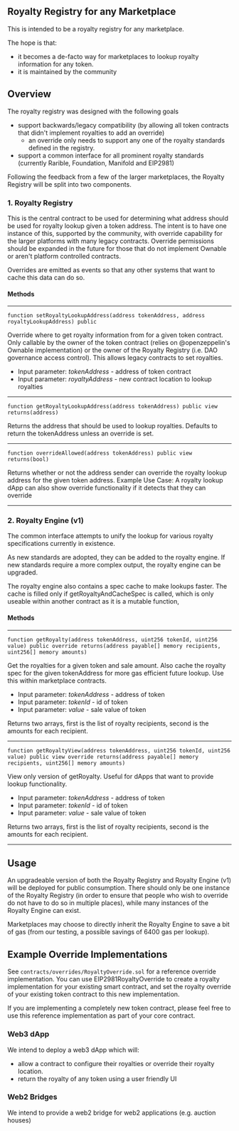 ## Royalty Registry for any Marketplace

This is intended to be a royalty registry for any marketplace.

The hope is that:
- it becomes a de-facto way for marketplaces to lookup royalty information for any token.
- it is maintained by the community

## Overview

The royalty registry was designed with the following goals
- support backwards/legacy compatibility (by allowing all token contracts that didn't implement royalties to add an override)
  - an override only needs to support any one of the royalty standards defined in the registry.
- support a common interface for all prominent royalty standards (currently Rarible, Foundation, Manifold and EIP2981)

Following the feedback from a few of the larger marketplaces, the Royalty Registry will be split into two components.

### 1. Royalty Registry
This is the central contract to be used for determining what address should be used for royalty lookup given a token address.  The intent is to have one instance of this, supported by the community, with override capability for the larger platforms with many legacy contracts.  Override permissions should be expanded in the future for those that
do not implement Ownable or aren't platform controlled contracts.

Overrides are emitted as events so that any other systems that want to cache this data can do so.

#### Methods

---

```
function setRoyaltyLookupAddress(address tokenAddress, address royaltyLookupAddress) public
```
Override where to get royalty information from for a given token contract.  Only callable by the owner of the token contract (relies on @openzeppelin's Ownable implementation) or the owner of the Royalty Registry (i.e. DAO governance access control).  This allows legacy contracts to set royalties.

- Input parameter: *tokenAddress*   - address of token contract
- Input parameter: *royaltyAddress* - new contract location to lookup royalties

---

```
function getRoyaltyLookupAddress(address tokenAddress) public view returns(address)
```
Returns the address that should be used to lookup royalties.  Defaults to return the tokenAddress unless an override is set.

---

```
function overrideAllowed(address tokenAddress) public view returns(bool)
```
Returns whether or not the address sender can override the royalty lookup address for the given token address.
Example Use Case: A royalty lookup dApp can also show override functionality if it detects that they can override

---

### 2. Royalty Engine (v1)

The common interface attempts to unify the lookup for various royalty specifications currently in existence.

As new standards are adopted, they can be added to the royalty engine.  If new standards require a more complex output, the royalty engine can be upgraded.

The royalty engine also contains a spec cache to make lookups faster.  The cache is filled only if getRoyaltyAndCacheSpec is called, which is only useable within another contract as it is a mutable function,

#### Methods

---

```
function getRoyalty(address tokenAddress, uint256 tokenId, uint256 value) public override returns(address payable[] memory recipients, uint256[] memory amounts)
```
Get the royalties for a given token and sale amount.  Also cache the royalty spec for the given tokenAddress for more gas efficient future lookup.
Use this within marketplace contracts.

- Input parameter: *tokenAddress* - address of token
- Input parameter: *tokenId*      - id of token
- Input parameter: *value*        - sale value of token

Returns two arrays, first is the list of royalty recipients, second is the amounts for each recipient.

---

```
function getRoyaltyView(address tokenAddress, uint256 tokenId, uint256 value) public view override returns(address payable[] memory recipients, uint256[] memory amounts)
```
View only version of getRoyalty.  Useful for dApps that want to provide lookup functionality.

- Input parameter: *tokenAddress* - address of token
- Input parameter: *tokenId*      - id of token
- Input parameter: *value*        - sale value of token

Returns two arrays, first is the list of royalty recipients, second is the amounts for each recipient.

---

## Usage

An upgradeable version of both the Royalty Registry and Royalty Engine (v1) will be deployed for public consumption.  There should only be one instance of the Royalty Registry (in order to ensure that people who wish to override do not have to do so in multiple places), while many instances of the Royalty Engine can exist.

Marketplaces may choose to directly inherit the Royalty Engine to save a bit of gas (from our testing, a possible savings of 6400 gas per lookup).

## Example Override Implementations

See ```contracts/overrides/RoyaltyOverride.sol``` for a reference override implementation.  You can use EIP2981RoyaltyOverride to create a royalty implementation for your existing smart contract, and set the royalty override of your existing token contract to this new implementation.

If you are implementing a completely new token contract, please feel free to use this reference implementation as part of your core contract.

### Web3 dApp
We intend to deploy a web3 dApp which will:
- allow a contract to configure their royalties or override their royalty location.
- return the royalty of any token using a user friendly UI

### Web2 Bridges
We intend to provide a web2 bridge for web2 applications (e.g. auction houses)
